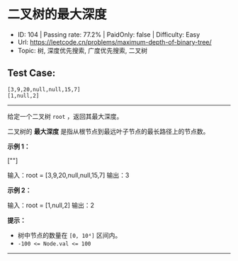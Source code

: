 # 二叉树的最大深度                                                      

* ID: 104     | Passing rate: 77.2% | PaidOnly: false  | Difficulty: Easy
* Url: https://leetcode.cn/problems/maximum-depth-of-binary-tree/
* Topic: 树, 深度优先搜索, 广度优先搜索, 二叉树

## Test Case:

```
[3,9,20,null,null,15,7]
[1,null,2]
```

---

给定一个二叉树 `root` ，返回其最大深度。

二叉树的 **最大深度** 是指从根节点到最远叶子节点的最长路径上的节点数。


**示例 1：**

[\"\"]


输入：root = [3,9,20,null,null,15,7]
输出：3

**示例 2：**

输入：root = [1,null,2]
输出：2


**提示：**

* 树中节点的数量在 `[0, 10⁴]` 区间内。
* `-100 <= Node.val <= 100`

---